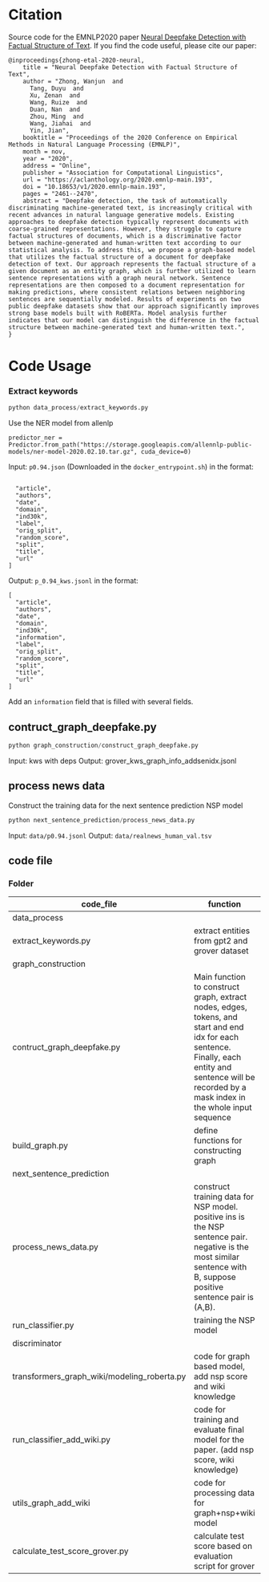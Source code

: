 # Citation
Source code for the EMNLP2020 paper [Neural Deepfake Detection with Factual Structure of Text](https://aclanthology.org/2020.emnlp-main.193.pdf). If you find the code useful, please cite our paper:
```
@inproceedings{zhong-etal-2020-neural,
    title = "Neural Deepfake Detection with Factual Structure of Text",
    author = "Zhong, Wanjun  and
      Tang, Duyu  and
      Xu, Zenan  and
      Wang, Ruize  and
      Duan, Nan  and
      Zhou, Ming  and
      Wang, Jiahai  and
      Yin, Jian",
    booktitle = "Proceedings of the 2020 Conference on Empirical Methods in Natural Language Processing (EMNLP)",
    month = nov,
    year = "2020",
    address = "Online",
    publisher = "Association for Computational Linguistics",
    url = "https://aclanthology.org/2020.emnlp-main.193",
    doi = "10.18653/v1/2020.emnlp-main.193",
    pages = "2461--2470",
    abstract = "Deepfake detection, the task of automatically discriminating machine-generated text, is increasingly critical with recent advances in natural language generative models. Existing approaches to deepfake detection typically represent documents with coarse-grained representations. However, they struggle to capture factual structures of documents, which is a discriminative factor between machine-generated and human-written text according to our statistical analysis. To address this, we propose a graph-based model that utilizes the factual structure of a document for deepfake detection of text. Our approach represents the factual structure of a given document as an entity graph, which is further utilized to learn sentence representations with a graph neural network. Sentence representations are then composed to a document representation for making predictions, where consistent relations between neighboring sentences are sequentially modeled. Results of experiments on two public deepfake datasets show that our approach significantly improves strong base models built with RoBERTa. Model analysis further indicates that our model can distinguish the difference in the factual structure between machine-generated text and human-written text.",
}
```
# Code Usage

### Extract keywords
```python
python data_process/extract_keywords.py 
```

Use the NER model from allenlp
```
predictor_ner = Predictor.from_path("https://storage.googleapis.com/allennlp-public-models/ner-model-2020.02.10.tar.gz", cuda_device=0)
````



Input: `p0.94.json` (Downloaded in the `docker_entrypoint.sh`) in the format:
```

  "article",
  "authors",
  "date",
  "domain",
  "ind30k",
  "label",
  "orig_split",
  "random_score",
  "split",
  "title",
  "url"
]
```
Output: `p_0.94_kws.jsonl`  in the format:
```
[
  "article",
  "authors",
  "date",
  "domain",
  "ind30k",
  "information",
  "label",
  "orig_split",
  "random_score",
  "split",
  "title",
  "url"
]
```
Add an `information` field that is filled with several fields.

##  contruct_graph_deepfake.py

```python
python graph_construction/construct_graph_deepfake.py
```

Input: kws with deps
Output: grover_kws_graph_info_addsenidx.jsonl

## process news data
Construct the training data for the next sentence prediction NSP model 
```python
python next_sentence_prediction/process_news_data.py
```

Input: `data/p0.94.jsonl`
Output: `data/realnews_human_val.tsv` 








## code file
### Folder
| code_file | function | usage |
| --- | --- | --- |
| data_process | | |
| extract_keywords.py | extract entities from gpt2 and grover dataset | python extract_keywords.py; need to change data folder and dataset type |
| graph_construction | | |
| contruct_graph_deepfake.py | Main function to construct graph, extract nodes, edges, tokens, and start and end idx for each sentence. Finally, each entity and sentence will be recorded by a mask index in the whole input sequence| python construct_graph_deepfake.py; need to change data path |
| build_graph.py | define functions for constructing graph | func build_graph(all_info); generate_rep_mask_based_on_graph(nodes, sens, tokenizer,max_seq_length); |
| next_sentence_prediction | | |
| process_news_data.py | construct training data for NSP model. positive ins is the NSP sentence pair. negative is the most similar sentence with B, suppose positive sentence pair is (A,B). | python process_news_data.py; need to change data path |
| run_classifier.py | training the NSP model | bash run_roberta.sh | 
| discriminator | | |
| transformers_graph_wiki/modeling_roberta.py | code for graph based model, add nsp score and wiki knowledge | 
| run_classifier_add_wiki.py | code for training and evaluate final model for the paper. (add nsp score, wiki knowledge) | bash run_roberta_add_wiki.sh |
| utils_graph_add_wiki | code for processing data for graph+nsp+wiki model | none |
| calculate_test_score_grover.py | calculate test score based on evaluation script for grover | python calculate_test_score_grover; need to change input data path and score file |


